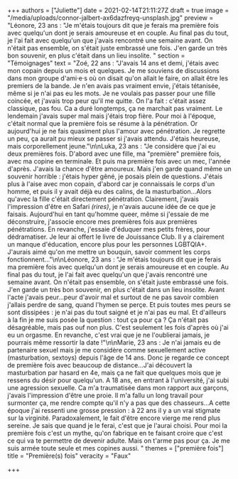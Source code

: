 +++
authors = ["Juliette"]
date = 2021-02-14T21:11:27Z
draft = true
image = "/media/uploads/connor-jalbert-ax6dazfreyq-unsplash.jpg"
preview = "Léonore, 23 ans : \"Je m'étais toujours dit que je ferais ma première fois avec quelqu'un dont je serais amoureuse et en couple. Au final pas du tout, je l'ai fait avec quelqu'un que j'avais rencontré une semaine avant. On n'était pas ensemble, on s'était juste embrassé une fois. J'en garde un très bon souvenir, en plus c'était dans un lieu insolite. "
section = "Témoignages"
text = "Zoé, 22 ans : \"J'avais 14 ans et demi, j'étais avec mon copain depuis un mois et quelques. Je me souviens de discussions dans mon groupe d'ami·e·s où on disait qu'on allait le faire, on allait être les premiers de la bande. Je n'en avais pas vraiment envie, j'étais tétanisée, même si je n'ai pas eu les mots. Je ne voulais pas passer pour une fille coincée, et j'avais trop peur qu'il me quitte. On l'a fait : c'était assez classique, pas fou. Ca a duré longtemps, ça ne marchait pas vraiment. Le lendemain j'avais super mal mais j'étais trop fière. Pour moi à l'époque, c'était normal que la première fois se résume à la pénétration. Or aujourd'hui je ne fais quasiment plus l'amour avec pénétration. Je regrette un peu, ça aurait pu mieux se passer si j'avais attendu. J'étais heureuse, mais corporellement jeune.\"\n\nLuka, 23 ans : \"Je considère que j'ai eu deux premières fois. D'abord avec une fille, ma \"première\" première fois, avec ma copine en terminale. Et puis ma première fois avec un mec, l'année d'après. J'avais la chance d'être amoureux. Mais j'en garde quand même un souvenir horrible : j'étais hyper gêné, je posais plein de questions. J'étais plus à l'aise avec mon copain, d'abord car je connaissais le corps d'un homme, et puis il y avait déjà eu des calins, de la masturbation...Alors qu'avec la fille c'était directement pénétration. Clairement, j'avais l'impression d'être en Safari _(rires)_, je n'avais aucune idée de ce que je faisais. Aujourd'hui en tant qu'homme queer, même si j'essaie de me déconstruire, j'associe encore mes premières fois aux premières pénétrations. En revanche, j'essaie d'éduquer mes petits frères, pour dédramatiser. Je leur ai offert le livre de Jouissance Club. Il y a clairement un manque d'éducation, encore plus pour les personnes LGBTQIA+. J'aurais aimé qu'on me mettre un bouquin, savoir comment les corps fonctionnent...\"\n\nLéonore, 23 ans : \"Je m'étais toujours dit que je ferais ma première fois avec quelqu'un dont je serais amoureuse et en couple. Au final pas du tout, je l'ai fait avec quelqu'un que j'avais rencontré une semaine avant. On n'était pas ensemble, on s'était juste embrassé une fois. J'en garde un très bon souvenir, en plus c'était dans un lieu insolite. Avant l'acte j'avais peur...peur d'avoir mal et surtout de ne pas savoir combien j'allais perdre de sang, quand l'hymen se perçe. Et puis toutes mes peurs se sont dissipées : je n'ai pas du tout saigné et je n'ai pas eu mal. Et d'ailleurs à la fin je me suis posée la question : tout ça pour ça ? Ça n'était pas désagréable, mais pas ouf non plus. C'est seulement les fois d'après où j'ai eu un orgasme. En revanche, c'est vrai que je ne l'oublierai jamais, je pourrais même ressortir la date !\"\n\nMarie, 23 ans : Je n'ai jamais eu de partenaire sexuel mais je me considère comme sexuellement active (masturbation, sextoys) depuis l'âge de 14 ans. Donc je regarde ce concept de première fois avec beaucoup de distance...J'ai découvert la masturbation par hasard en 4e, mais ça ne fait que quelques mois que je ressens du désir pour quelqu'un. A 18 ans, en entrant à l'université, j'ai subi une agression sexuelle. Ca m'a traumatisée dans mon rapport aux garçons, j'avais l'impression d'être une proie. Il m'a fallu un long travail pour surmonter ça, me rendre compte qu'il n'y a pas que des chasseurs...A cette époque j'ai ressenti une grosse pression : à 22 ans il y a un vrai stigmate sur la virginité. Paradoxalement, le fait d'être encore vierge me rend plus sereine. Je sais que quand je le ferai, c'est que je l'aurai choisi. Pour moi la première fois c'est un mythe, qu'on fabrique en te faisant croire que c'est ce qui va te permettre de devenir adulte. Mais on t'arme pas pour ça. Je me suis armée toute seule et mes copines aussi. "
themes = ["première fois"]
title = "Première(s) fois"
veracity = "Faux"

+++

